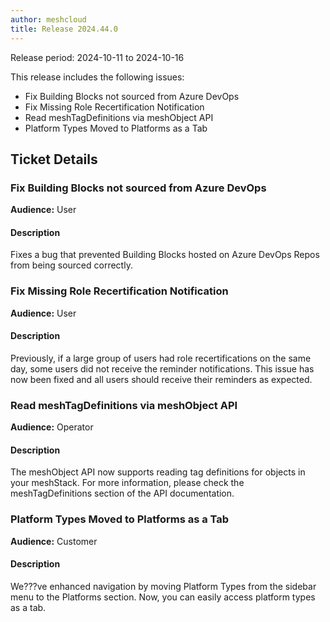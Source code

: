 ```yaml
---
author: meshcloud
title: Release 2024.44.0
---
```


Release period: 2024-10-11 to 2024-10-16

This release includes the following issues:
* Fix Building Blocks not sourced from Azure DevOps
* Fix Missing Role Recertification Notification
* Read meshTagDefinitions via meshObject API
* Platform Types Moved to Platforms as a Tab
<!--truncate-->

## Ticket Details
### Fix Building Blocks not sourced from Azure DevOps
**Audience:** User<br>

#### Description
Fixes a bug that prevented Building Blocks hosted on Azure DevOps Repos from being sourced correctly.

### Fix Missing Role Recertification Notification
**Audience:** User<br>

#### Description
Previously, if a large group of users had role recertifications on the same day, some users did not receive the 
reminder notifications. This issue has now been fixed and all users should receive their reminders as expected.

### Read meshTagDefinitions via meshObject API
**Audience:** Operator<br>

#### Description
The meshObject API now supports reading tag definitions for objects in your meshStack.
For more information, please check the meshTagDefinitions section of the API documentation.

### Platform Types Moved to Platforms as a Tab
**Audience:** Customer<br>

#### Description
We???ve enhanced navigation by moving Platform Types from the sidebar menu to the Platforms section. Now, you can easily access platform types as a tab.

